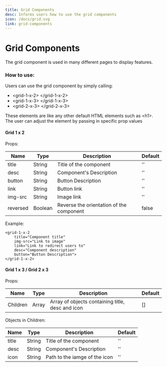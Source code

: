 ```yaml
---
title: Grid Components
desc: Informs users how to use the grid components
icon: /docs/grid.svg
link: grid-components
---
```


# Grid Components

The grid component is used in many different pages to display features.

### How to use:

Users can use the grid component by simply calling:

- <grid-1-x-2\> </grid-1-x-2\>
- <grid-1-x-3\> </grid-1-x-3\>
- <grid-2-x-3\> </grid-2-x-3\>

These elements are like any other default HTML elements such as <h1\>. The user
can adjust the element by passing in specific prop values

#### Grid 1 x 2

Props:

| Name     | Type    | Description                              | Default |
| -------- | ------- | ---------------------------------------- | ------- |
| title    | String  | Title of the component                   | ''      |
| desc     | String  | Component's Description                  | ''      |
| button   | String  | Button Description                       | ''      |
| link     | String  | Button link                              | ''      |
| img-src  | String  | Image link                               | ''      |
| reversed | Boolean | Reverse the orientation of the component | false   |

Example:

```
<grid-1-x-2
    title="Component title"
    img-src="Link to image"
    link="Link to redirect users to"
    desc="Component description"
    button="Button Description">
</grid-1-x-2>
```

<grid-1-x-2 
    title="Component title"
    img-src="https://i.imgur.com/pX2adkj.png"
    link="https://cssc.utm.utoronto.ca/"
    desc="Component description"
    button="Button Description"> </grid-1-x-2>

#### Grid 1 x 3 / Grid 2 x 3

Props:

| Name     | Type  | Description                                      | Default |
| -------- | ----- | ------------------------------------------------ | ------- |
| Children | Array | Array of objects containing title, desc and icon | []      |

Objects in Children:

| Name  | Type   | Description                   | Default |
| ----- | ------ | ----------------------------- | ------- |
| title | String | Title of the component        | ''      |
| desc  | String | Component's Description       | ''      |
| icon  | String | Path to the iamge of the icon | ''      |
